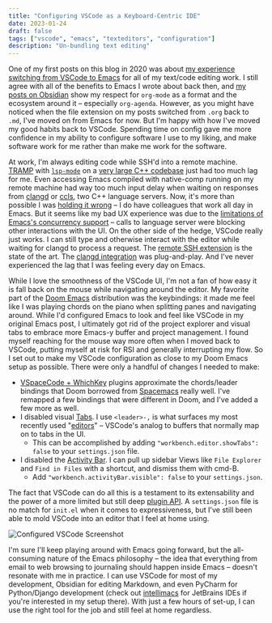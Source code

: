 ```yaml
---
title: "Configuring VSCode as a Keyboard-Centric IDE"
date: 2023-01-24
draft: false
tags: ["vscode", "emacs", "texteditors", "configuration"]
description: "Un-bundling text editing"
---
```


One of my first posts on this blog in 2020 was about [my experience switching from VSCode to Emacs](https://davi.sh/blog/2020/03/switching-to-emacs/) for all of my text/code editing work. I still agree with all of the benefits to Emacs I wrote about back then, and [my posts on Obsidian](https://davi.sh/blog/2022/01/obsidian-zero/) show my respect for `org-mode` as a format and the ecosystem around it – especially `org-agenda`. However, as you might have noticed when the file extension on my posts switched from `.org` back to `.md`, I've moved on from Emacs for now. But I'm happy with how I've moved my good habits back to VSCode. Spending time on config gave me more confidence in my ability to configure software I use to my liking, and make software work for me rather than make me work for the software.

At work, I'm always editing code while SSH'd into a remote machine. [TRAMP](https://www.gnu.org/software/tramp/) with [`lsp-mode`](https://github.com/emacs-lsp/lsp-mode) on a [very large C++ codebase](https://github.com/mongodb/mongo) just had too much lag for me. Even accessing Emacs compiled with native-comp running on my remote machine had way too much input delay when waiting on responses from [clangd](https://clangd.llvm.org) or [ccls](https://github.com/MaskRay/ccls), two C++ language servers. Now, it's more than possible I was [holding it wrong](https://www.wired.com/2010/06/iphone-4-holding-it-wrong/) – I do have colleagues that work all day in Emacs.  But it seems like my bad UX experience was due to the [limitations of Emacs's concurrency support](https://www.gnu.org/software/emacs/manual/html_node/elisp/Threads.html) – calls to language server were blocking other interactions with the UI. On the other side of the hedge, VSCode really just works. I can still type and otherwise interact with the editor while waiting for clangd to process a request. The [remote SSH extension](https://code.visualstudio.com/docs/remote/ssh) is the state of the art. The [clangd integration](https://marketplace.visualstudio.com/items?itemName=llvm-vs-code-extensions.vscode-clangd) was plug-and-play. And I've never experienced the lag that I was feeling every day on Emacs.

While I love the smoothness of the VSCode UI, I'm not a fan of how easy it is fall back on the mouse while navigating around the editor. My favorite part of the [Doom Emacs](https://github.com/doomemacs/doomemacs) distribution was the keybindings: it made me feel like I was playing chords on the piano when splitting panes and navigating around. While I'd configured Emacs to look and feel like VSCode in my original Emacs post, I ultimately got rid of the project explorer and visual tabs to embrace more Emacs-y buffer and project management. I found myself reaching for the mouse way more often when I moved back to VSCode, putting myself at risk for RSI and generally interrupting my flow. So I set out to make my VSCode configuration as close to my Doom Emacs setup as possible. There were only a handful of changes I needed to make:

- [VSpaceCode + WhichKey](https://vspacecode.github.io) plugins approximate the chords/leader bindings that Doom borrowed from [Spacemacs](https://www.spacemacs.org) really well. I've remapped a few bindings that were different in Doom, and I've added a few more as well.
- I disabled visual [Tabs](https://code.visualstudio.com/docs/getstarted/userinterface#_tabs). I use `<leader>-,` is what surfaces my most recently used "[editors](https://code.visualstudio.com/docs/getstarted/userinterface#_open-editors)" – VSCode's analog to buffers that normally map on to tabs in the UI.
	- This can be accomplished by adding `"workbench.editor.showTabs": false` to your `settings.json` file.
- I disabled the [Activity Bar](https://code.visualstudio.com/docs/getstarted/userinterface#_activity-bar). I can pull up sidebar Views like `File Explorer` and `Find in Files` with a shortcut, and dismiss them with cmd-B.
	- Add `"workbench.activityBar.visible": false` to your `settings.json`.

The fact that VSCode can do all this is a testament to its extensability and the power of a more limited but still deep [plugin API](https://code.visualstudio.com/api). A `settings.json` file is no match for `init.el` when it comes to expressiveness, but I've still been able to mold VSCode into an editor that I feel at home using.


![Configured VSCode Screenshot](/blog/images/vscode-screenshot.png)

I'm sure I'll keep playing around with Emacs going forward, but the all-consuming nature of the Emacs philosophy – the idea that everything from email to web browsing to journaling should happen inside Emacs – doesn't resonate with me in practice. I can use VSCode for most of my development, Obsidian for editing Markdown, and even PyCharm for Python/Django development (check out [intellimacs](https://github.com/MarcoIeni/intellimacs) for JetBrains IDEs if you're interested in my setup there). With just a few hours of set-up, I can use the right tool for the job and still feel at home regardless.
